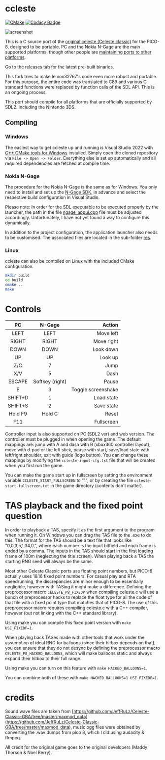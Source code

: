 # ccleste

[![CMake](https://github.com/mupfdev/ccleste/actions/workflows/cmake.yml/badge.svg)](https://github.com/mupfdev/ccleste/actions/workflows/cmake.yml)
[![Codacy Badge](https://app.codacy.com/project/badge/Grade/9ef529e6a22d409089bc35f1566fa269)](https://www.codacy.com/gh/mupfdev/ccleste/dashboard?utm_source=github.com&amp;utm_medium=referral&amp;utm_content=mupfdev/ccleste&amp;utm_campaign=Badge_Grade)

![screenshot](https://raw.githubusercontent.com/lemon-sherbet/ccleste/master/screenshot.png)

This is a C source port of the [original celeste (Celeste
classic)](https://www.lexaloffle.com/bbs/?tid=2145) for the PICO-8,
designed to be portable.  PC and the Nokia N-Gage are the main supported
platforms, though other people are [maintaining ports to other
platforms](https://github.com/lemon32767/ccleste/network/members).

Go to [the releases
tab](https://github.com/mupfdev/ccleste/releases) for the latest
pre-built binaries.

This fork tries to make lemon32767's code even more robust and portable.
For this purpose, the entire code was translated to C89 and various C
standard functions were replaced by function calls of the SDL API.  This
is an ongoing process.

This port should compile for all platforms that are officially supported
by SDL2.  Including the Nintendo 3DS.

## Compiling

### Windows

The easiest way to get ccleste up and running is Visual Studio 2022 with
[C++ CMake tools for
Windows](https://docs.microsoft.com/en-us/cpp/build/cmake-projects-in-visual-studio)
installed.  Simply open the cloned repository via `File -> Open ->
Folder`.  Everything else is set up automatically and all required
dependencies are fetched at compile time.

### Nokia N-Gage

The procedure for the Nokia N-Gage is the same as for Windows.  You only
need to install and set up the [N-Gage
SDK.](https://github.com/ngagesdk/ngage-toolchain) in advance and select
the respective build configuration in Visual Studio.

Please note: In order for the SDL executable to be executed properly by
the launcher, the path in the file
[ngage_appui.cpp](src/ngage_appui.cpp#L35) file must be adjusted
accordingly.  Unfortunately, I have not yet found a way to configure
this dynamically.

In addition to the project configuration, the application launcher also
needs to be customised.  The associated files are located in the
sub-folder [res](res/).

### Linux

ccleste can also be compiled on Linux with the included CMake
configuration.

```bash
mkdir build
cd build
cmake ..
make
````

# Controls

|PC                |N-Gage             |Action              |
|:----------------:|:-----------------:|-------------------:|
|LEFT              |LEFT               | Move left          |
|RIGHT             |RIGHT              | Move right         |
|DOWN              |DOWN               | Look down          |
|UP                |UP                 | Look up            |
|Z/C               |7                  | Jump               |
|X/V               |5                  | Dash               |
|ESCAPE            |Softkey (right)    | Pause              |
|E                 |3                  | Toggle screenshake |
|SHIFT+D           |1                  | Load state         |
|SHIFT+S           |2                  | Save state         |
|Hold F9           |Hold C             | Reset              |
|F11               |                   | Fullscreen         |

Controller input is also supported on PC (SDL2 ver) and web version. The
controller must be plugged in when opening the game.  The default
mappings are: jump with A and dash with B (xbox360 controller layout),
move with d-pad or the left stick, pause with start, save/load state
with left/right shoulder, exit with guide (logo button).  You can change
these mappings by modifying the `ccleste-input-cfg.txt` file that will
be created when you first run the game.

You can make the game start up in fullscreen by setting the environment
variable `CCLESTE_START_FULLSCREEN` to "1", or by creating the file
`ccleste-start-fullscreen.txt` in the game directory (contents don't
matter).

# TAS playback and the fixed point question

In order to playback a TAS, specify it as the first argument to the
program when running it. On Windows you can drag the TAS file to the
.exe to do this.  The format for the TAS should be a text file that
looks like "0,0,3,5,1,34,0,", where each number is the input bitfield
and each frame is ended by a comma.  The inputs in the TAS should start
in the first loading frame of 100m (neglecting the title screen). When
playing back a TAS the starting RNG seed will always be the same.

Most other Celeste Classic ports use floating point numbers, but PICO-8
actually uses 16.16 fixed point numbers.  For casual play and RTA
speedrunning, the discrepancies are minor enough to be essentially
negligible, however with TASing it might make a difference.  Defining
the preprocessor macro `CELESTE_P8_FIXEDP` when compiling celeste.c will
use a bunch of preprocessor hacks to replace the float type for all the
code of that file with a fixed point type that matches that of
PICO-8. The use of this preprocessor macro requires compiling celeste.c
with a C++ compiler, however (but not linking with the C++ standard
library).

Using make you can compile this fixed point version with `make
USE_FIXEDP=1`.

When playing back TASes made with other tools that work under the
assumption of ideal RNG for balloons (since their hitbox depends on
that), you can ensure that they do not desync by defining the
preprocessor macro `CELESTE_P8_HACKED_BALLOONS`, which will make
balloons static and always expand their hitbox to their full range.

Using make you can turn on this feature with `make HACKED_BALLOONS=1`.

You can combine both of these with `make HACKED_BALLOONS=1
USE_FIXEDP=1`.

# credits

Sound wave files are taken from
[https://github.com/JeffRuLz/Celeste-Classic-GBA/tree/master/maxmod_data](https://github.com/JeffRuLz/Celeste-Classic-GBA/tree/master/maxmod_data),
music ogg files were obtained by converting the .wav dumps from pico 8,
which I did using audacity & ffmpeg.

All credit for the original game goes to the original developers (Maddy
Thorson & Noel Berry).
